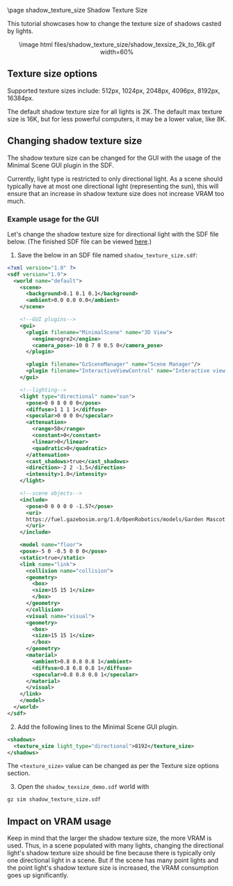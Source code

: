\page shadow_texture_size Shadow Texture Size

This tutorial showcases how to change the texture size of shadows casted by lights.

<div style="text-align:center;">
  \image html files/shadow_texture_size/shadow_texsize_2k_to_16k.gif width=60%
</div>

## Texture size options

Supported texture sizes include: 512px, 1024px, 2048px, 4096px, 8192px, 16384px.

The default shadow texture size for all lights is 2K. The default max texture size is 16K, but for less powerful computers, it may be a lower value, like 8K.

## Changing shadow texture size

The shadow texture size can be changed for the GUI with the usage of the Minimal Scene GUI plugin in the SDF.

Currently, light type is restricted to only directional light. As a scene should typically have at most one directional light (representing the sun), this will ensure that an increase in shadow texture size does not increase VRAM too much.

### Example usage for the GUI

Let's change the shadow texture size for directional light with the SDF file below. (The finished SDF file can be viewed [here](https://github.com/gazebosim/gz-sim/tree/main/examples/worlds/shadow_texture_size.sdf).)

1) Save the below in an SDF file named `shadow_texture_size.sdf`:

```xml
<?xml version="1.0" ?>
<sdf version="1.9">
  <world name="default">
    <scene>
      <background>0.1 0.1 0.1</background>
      <ambient>0.0 0.0 0.0</ambient>
    </scene>

    <!--GUI plugins-->
    <gui>
      <plugin filename="MinimalScene" name="3D View">
        <engine>ogre2</engine>
        <camera_pose>-10 0 7 0 0.5 0</camera_pose>
      </plugin>

      <plugin filename="GzSceneManager" name="Scene Manager"/>
      <plugin filename="InteractiveViewControl" name="Interactive view control"/>
    </gui>

    <!--lighting-->
    <light type="directional" name="sun">
      <pose>0 0 8 0 0 0</pose>
      <diffuse>1 1 1 1</diffuse>
      <specular>0 0 0 0</specular>
      <attenuation>
        <range>50</range>
        <constant>0</constant>
        <linear>0</linear>
        <quadratic>0</quadratic>
      </attenuation>
      <cast_shadows>true</cast_shadows>
      <direction>-2 2 -1.5</direction>
      <intensity>1.0</intensity>
    </light>

    <!--scene objects-->
    <include>
      <pose>0 0 0 0 0 -1.57</pose>
      <uri>
      https://fuel.gazebosim.org/1.0/OpenRobotics/models/Garden Mascot
      </uri>
    </include>

    <model name="floor">
    <pose>-5 0 -0.5 0 0 0</pose>
    <static>true</static>
    <link name="link">
      <collision name="collision">
      <geometry>
        <box>
        <size>15 15 1</size>
        </box>
      </geometry>
      </collision>
      <visual name="visual">
      <geometry>
        <box>
        <size>15 15 1</size>
        </box>
      </geometry>
      <material>
        <ambient>0.8 0.8 0.8 1</ambient>
        <diffuse>0.8 0.8 0.8 1</diffuse>
        <specular>0.8 0.8 0.8 1</specular>
      </material>
      </visual>
    </link>
    </model>
  </world>
</sdf>
```

2) Add the following lines to the Minimal Scene GUI plugin.

```xml
<shadows>
  <texture_size light_type="directional">8192</texture_size>
</shadows>
```

The `<texture_size>` value can be changed as per the Texture size options section.

3) Open the `shadow_texsize_demo.sdf` world with

```bash
gz sim shadow_texture_size.sdf
```

## Impact on VRAM usage

Keep in mind that the larger the shadow texture size, the more VRAM is used. Thus, in a scene populated with many lights, changing the directional light's shadow texture size should be fine because there is typically only one directional light in a scene. But if the scene has many point lights and the point light's shadow texture size is increased, the VRAM consumption goes up significantly.
